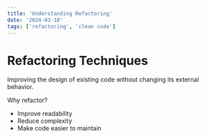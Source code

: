 ```yaml
---
title: 'Understanding Refactoring'
date: '2024-03-10'
tags: ['refactoring', 'clean code']
---
```


# Refactoring Techniques

Improving the design of existing code without changing its external behavior.

Why refactor?

- Improve readability
- Reduce complexity
- Make code easier to maintain
